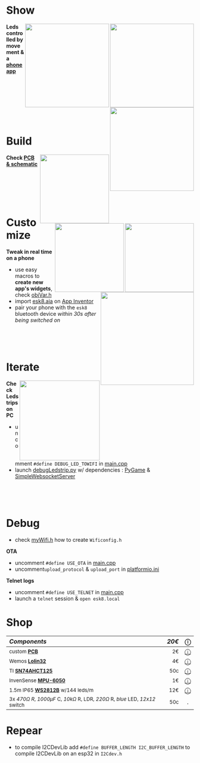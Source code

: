 # Show
<img src="https://media.giphy.com/media/IhCHKo42Hx7WFkRmzQ/giphy.gif" height="225" align="right">
<img src="https://media.giphy.com/media/fY5xLxGayUptPZuTfG/giphy.gif" height="225" align="right">
<img src="https://media.giphy.com/media/RfYtkG17dUJyVmbPet/giphy.gif" height="225" align="right">

**Leds controlled by movement & a [phone app](https://github.com/sebdelsol/esk8-ledstrip/blob/master/README.md#Customize)**
<p>&nbsp;</p> <p>&nbsp;</p> <p>&nbsp;</p> <p>&nbsp;</p>

# Build
[<img src="https://i.imgur.com/fsrZ5Zs.jpg" height="185" align="right">](https://easyeda.com/seb.morin/esk8) 
[<img src="https://i.imgur.com/bn5Pk2N.jpg" height="185" align="right">](https://easyeda.com/seb.morin/esk8)
[<img src="https://image.easyeda.com/histories/aaf838e4a54c468f9502dc529522ac38.png" height="185" align="right">](https://easyeda.com/seb.morin/esk8)

**Check [PCB & schematic](https://easyeda.com/seb.morin/esk8)**
<p>&nbsp;</p> <p>&nbsp;</p> <p>&nbsp;</p>

# Customize
<img src="https://media.giphy.com/media/TfFm0aNsc1LnWPsiab/giphy.gif" height="250" align="right">

**Tweak in real time on a phone**
* use easy macros to **create new app's widgets**, check [objVar.h](https://github.com/sebdelsol/esk8-ledstrip/blob/e3f43bdf868395875970e63024d04a82ad06267d/include/objVar.h#L83-93)
* import [esk8.aia](https://github.com/sebdelsol/Esk8/blob/master/Esk8.aia) on [App Inventor](http://ai2.appinventor.mit.edu/)
* pair your phone with the `esk8` bluetooth device *within 30s after being switched on*
<p>&nbsp;</p>  <p>&nbsp;</p>  

# Iterate
<img src="https://media.giphy.com/media/eJFgXPfn9yUhgEfCkM/giphy.gif" height="215" align="right">

**Check Ledstrips on PC**
* uncomment `#define DEBUG_LED_TOWIFI` in [main.cpp](https://github.com/sebdelsol/esk8-ledstrip/blob/82ecda3be91b94f26fb60965aa64fff2283162f5/src/main.cpp#L6) 
* launch [debugLedstrip.py](https://github.com/sebdelsol/Esk8/blob/master/DebugLedstrip.py) w/ dependencies : [PyGame](https://www.pygame.org) & [SimpleWebsocketServer](https://pypi.org/project/simple-websocket-server) 

<p>&nbsp;</p>  <p>&nbsp;</p> 

# Debug
* check [myWifi.h](https://github.com/sebdelsol/esk8-ledstrip/blob/fed4b2dac2e1fe955d3d43a7b7f73ea413290fed/include/myWifi.h#L11) how to create `Wificonfig.h` 

**OTA**
* uncomment `#define USE_OTA` in [main.cpp](https://github.com/sebdelsol/esk8-ledstrip/blob/82ecda3be91b94f26fb60965aa64fff2283162f5/src/main.cpp#L2) 
* uncomment`upload_protocol` & `upload_port` in [platformio.ini](https://github.com/sebdelsol/esk8-ledstrip/blob/d424636c7f25b86f0befb9136ea09239c2bad716/platformio.ini#L14-15)

**Telnet logs**
* uncomment `#define USE_TELNET` in [main.cpp](https://github.com/sebdelsol/esk8-ledstrip/blob/82ecda3be91b94f26fb60965aa64fff2283162f5/src/main.cpp#L3) 
* launch a `telnet` session & `open esk8.local`

# Shop
*Components* | *20€* | **ⓘ**
:---| ---: | :---:
<sub>custom **[PCB](https://easyeda.com/seb.morin/esk8)**| <sub>2€</sub>| [ⓘ](https://easyeda.com/seb.morin/esk8)</sub>
<sub> Wemos **[Lolin32](https://www.espressif.com/sites/default/files/documentation/esp32-wroom-32_datasheet_en.pdf)**</sub>| <sub>4€</sub> | [ⓘ](https://www.aliexpress.com/wholesale?catId=0&SearchText=lolin32)
<sub> TI **[SN74AHCT125](https://www.ti.com/product/SN74AHCT125)** </sub>| <sub>50c</sub> | [ⓘ](https://www.ebay.com/sch/i.html?_nkw=SN74AHCT125)
<sub> InvenSense **[MPU-6050](https://invensense.tdk.com/products/motion-tracking/6-axis/mpu-6050/)** </sub>| <sub>1€</sub> | [ⓘ](https://www.aliexpress.com/wholesale?catId=0&SearchText=mpu-6050)
<sub>1.5m IP65 **[WS2812B](https://cdn-shop.adafruit.com/datasheets/WS2812B.pdf)** w/144 leds/m </sub>| <sub>12€</sub> | [ⓘ](https://www.aliexpress.com/wholesale?catId=0&SearchText=ws2812b+ip67)
<sub>3x *470Ω R*, *1000μF* C, *10kΩ* R, LDR, *220Ω* R, *blue* LED, *12x12* switch</sub>| <sub>50c</sub> | .

# Repear
* to compile I2CDevLib add `#define BUFFER_LENGTH I2C_BUFFER_LENGTH` to compile I2CDevLib on an esp32 in `I2Cdev.h`
